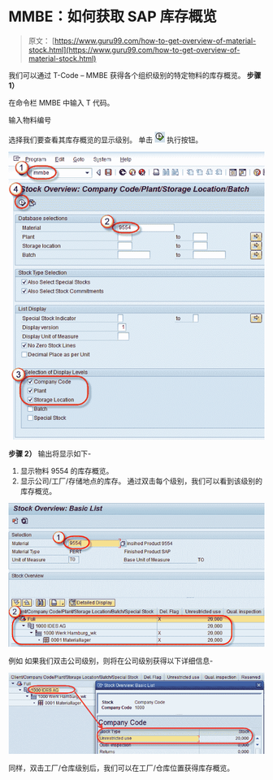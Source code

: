 # MMBE：如何获取 SAP 库存概览

> 原文： [https://www.guru99.com/how-to-get-overview-of-material-stock.html](https://www.guru99.com/how-to-get-overview-of-material-stock.html)

我们可以通过 T-Code – MMBE 获得各个组织级别的特定物料的库存概览。
**步骤 1）**

在命令栏 MMBE 中输入 T 代码。

输入物料编号

选择我们要查看其库存概览的显示级别。 单击 [![](img/a3d40304ca12523716b5630c42a02347.png)](/images/sap/2012/10/10-21-2012-9-55-59-PM.jpg) 执行按钮。

[![](img/5c9caa7b597c34624e2267b9daf08855.png)](/images/sap/2012/10/13.png) 

**步骤 2）**
输出将显示如下-

1.  显示物料 9554 的库存概览。
2.  显示公司/工厂/存储地点的库存。 通过双击每个级别，我们可以看到该级别的库存概览。

[![](img/6af94d306a10c25d9a89ed8ec808684d.png)](/images/sap/2012/10/23.png)

例如 如果我们双击公司级别，则将在公司级别获得以下详细信息-

[![](img/57184505af328e8f2f42cd9dda5c514e.png)](/images/sap/2012/10/34.png)

同样，双击工厂/仓库级别后，我们可以在工厂/仓库位置获得库存概览。